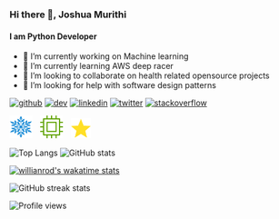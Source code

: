 ### Hi there 👋, Joshua Murithi
#### I am Python Developer

- 🔭 I’m currently working on Machine learning  
- 🌱 I’m currently learning AWS deep racer
- 👯 I’m looking to collaborate on health related opensource projects 
- 🤔 I’m looking for help with software design patterns  



[<img src='https://cdn.jsdelivr.net/npm/simple-icons@3.0.1/icons/github.svg' alt='github' height='40'>](https://github.com/Murithijoshua)  [<img src='https://cdn.jsdelivr.net/npm/simple-icons@3.0.1/icons/dev-dot-to.svg' alt='dev' height='40'>](https://dev.to/murithijoshua)  [<img src='https://cdn.jsdelivr.net/npm/simple-icons@3.0.1/icons/linkedin.svg' alt='linkedin' height='40'>](https://www.linkedin.com/in/murithi-joshua-a82046103/)  [<img src='https://cdn.jsdelivr.net/npm/simple-icons@3.0.1/icons/twitter.svg' alt='twitter' height='40'>](https://twitter.com/myzaliusjoshua)  [<img src='https://cdn.jsdelivr.net/npm/simple-icons@3.0.1/icons/stackoverflow.svg' alt='stackoverflow' height='40'>](https://stackoverflow.com/users/10429527/joshua-johns)  

<a href='https://archiveprogram.github.com/'><img src='https://raw.githubusercontent.com/acervenky/animated-github-badges/master/assets/acbadge.gif' width='40' height='40'></a> <a href='https://docs.github.com/en/developers'><img src='https://raw.githubusercontent.com/acervenky/animated-github-badges/master/assets/devbadge.gif' width='40' height='40'></a> <a href='https://stars.github.com/'><img src='https://raw.githubusercontent.com/acervenky/animated-github-badges/master/assets/starbadge.gif' width='35' height='35'></a> 

![Top Langs](https://github-readme-stats.vercel.app/api/top-langs/?username=Murithijoshua&layout=compact)
![GitHub stats](https://github-readme-stats.vercel.app/api?username=Murithijoshua&layout=compact&show_icons=true&count_private=true)  

<!-- ![GitHub Activity Graph](https://activity-graph.herokuapp.com/graph?username=Murithijoshua)   -->

<!-- ![GitHub metrics](https://metrics.lecoq.io/Murithijoshua)   -->
[![willianrod's wakatime stats](https://github-readme-stats.vercel.app/api/wakatime?username=@366f0ebe-90a8-41ad-8c26-e0319cf809af&layout=compact)](https://github.com/Murithijoshua/github-readme-stats)


![GitHub streak stats](https://github-readme-streak-stats.herokuapp.com/?user=Murithijoshua)  

![Profile views](https://gpvc.arturio.dev/Murithijoshua)  
